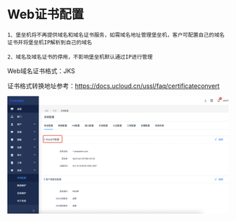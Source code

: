 # Web证书配置

    1、堡垒机将不再提供域名和域名证书服务，如需域名地址管理堡垒机，客户可配置自己的域名证书并将堡垒机IP解析到自己的域名

    2、域名及域名证书的停用，不影响堡垒机默认通过IP进行管理

Web域名证书格式：JKS

证书格式转换地址参考：https://docs.ucloud.cn/ussl/faq/certificateconvert
 
![](/images/faq_super/ssl.png)
